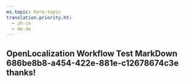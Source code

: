 ```yaml
---
ms.topic: hero-topic
translation.priority.ht: 
  - zh-cn
  - de-de
---
```

## OpenLocalization Workflow Test MarkDown 686be8b8-a454-422e-881e-c12678674c3e thanks!
